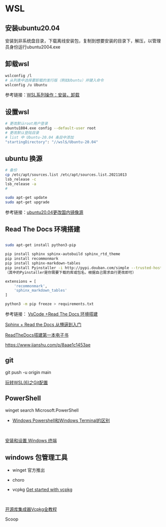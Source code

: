 
# WSL

## 安装ubuntu20.04

安装到非系统盘目录，下载离线安装包，复制到想要安装的目录下，解压，以管理员身份运行ubuntu2004.exe

## 卸载wsl

```sh
wslconfig /l
# 从列表中选择要卸载的发行版（例如Ubuntu）并键入命令
wslconfig /u Ubuntu
```
参考链接：[WSL系列操作：安装，卸载](https://blog.csdn.net/zhangpeterx/article/details/97616268
)


## 设置wsl
```sh
# 更改默认root用户登录
ubuntu1804.exe config --default-user root
# 更改默认登陆目录
# list 中 Ubuntu-20.04 条目中添加
"startingDirectory": "//wsl$/Ubuntu-20.04"
```

## ubuntu 换源

```sh
# 备份
cp /etc/apt/sources.list /etc/apt/sources.list.20211013
lsb_release -c
lsb_release -a
# 

sudo apt-get update
sudo apt-get upgrade

```
参考链接：[ubuntu20.04更改国内镜像源](https://blog.csdn.net/qq_33706673/article/details/106869016)


## Read The Docs 环境搭建

```sh

sudo apt-get install python3-pip

pip install sphinx sphinx-autobuild sphinx_rtd_theme
pip install recommonmark
pip install sphinx-markdown-tables
pip install Pyinstaller -i http://pypi.douban.com/simple --trusted-host pypi.douban.com
（其中的Pyinstaller是你需要下载的库或包名，根据自己需求自行更改即可）

extensions = [
    'recommonmark',
    'sphinx_markdown_tables'
]

python3 -m pip freeze > requirements.txt
```

参考链接：
[VsCode +Read The Docs 环境搭建](https://zhuanlan.zhihu.com/p/112919704)
<br>

[Sphinx + Read the Docs 从懵逼到入门](https://zhuanlan.zhihu.com/p/264647009)
<br>

[ReadTheDocs搭建第一本电子书](https://zhuanlan.zhihu.com/p/388640347)


https://www.jianshu.com/p/8aae1c1453ae

## git

git push -u origin main

[玩转WSL(6)之Git配置](https://zhuanlan.zhihu.com/p/252505037)

## PowerShell

winget search Microsoft.PowerShell

- [Windows Powershell和Windows Terminal的区别](https://blog.csdn.net/The_Time_Runner/article/details/106038222)
<br>

[安装和设置 Windows 终端](https://docs.microsoft.com/zh-cn/windows/terminal/get-started)


## windows 包管理工具

- winget 官方推出

- choro

- vcpkg
[Get started with vcpkg](https://vcpkg.io/en/getting-started.html)
<br>

[开源库集成器Vcpkg全教程](https://blog.csdn.net/cjmqas/article/details/79282847)


 Scoop 